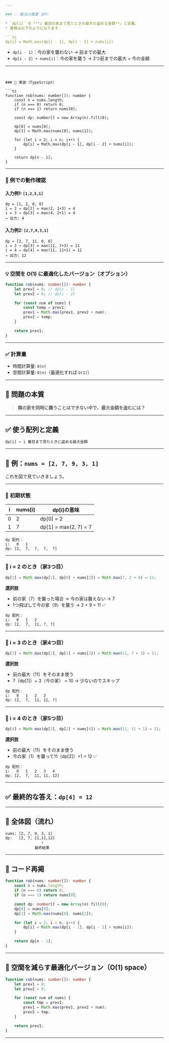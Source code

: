 ```yaml
---

### ✅ 解法の概要（DP）

* `dp[i]` を「**i 番目の家まで見たときの最大の盗める金額**」と定義。
* 遷移は以下のようになります：

```ts
dp[i] = Math.max(dp[i - 1], dp[i - 2] + nums[i])
```

* `dp[i - 1]`：今の家を襲わない → 前までの最大
* `dp[i - 2] + nums[i]`：今の家を襲う → 2つ前までの最大 + 今の金額

---
```


### 🧠 実装（TypeScript）

```ts
function rob(nums: number[]): number {
    const n = nums.length;
    if (n === 0) return 0;
    if (n === 1) return nums[0];

    const dp: number[] = new Array(n).fill(0);

    dp[0] = nums[0];
    dp[1] = Math.max(nums[0], nums[1]);

    for (let i = 2; i < n; i++) {
        dp[i] = Math.max(dp[i - 1], dp[i - 2] + nums[i]);
    }

    return dp[n - 1];
}
```

---

### 📝 例での動作確認

#### 入力例1: `[1,2,3,1]`

```
dp = [1, 2, 0, 0]
i = 2 → dp[2] = max(2, 1+3) = 4
i = 3 → dp[3] = max(4, 2+1) = 4
→ 出力: 4
```

#### 入力例2: `[2,7,9,3,1]`

```
dp = [2, 7, 11, 0, 0]
i = 3 → dp[3] = max(11, 7+3) = 11
i = 4 → dp[4] = max(11, 11+1) = 12
→ 出力: 12
```

---

### 💡 空間を O(1) に最適化したバージョン（オプション）

```ts
function rob(nums: number[]): number {
    let prev1 = 0; // dp[i - 1]
    let prev2 = 0; // dp[i - 2]

    for (const num of nums) {
        const temp = prev1;
        prev1 = Math.max(prev1, prev2 + num);
        prev2 = temp;
    }

    return prev1;
}
```

---

### ✅ 計算量

- 時間計算量: `O(n)`
- 空間計算量: `O(n)`（最適化すれば `O(1)`）

---

## 🧩 問題の本質

> **隣の家を同時に襲うことはできない中で、最大金額を盗むには？**

---

## ✅ 使う配列と定義

```ts
dp[i] = i 番目まで見たときに盗める最大金額
```

---

## 🧪 例：`nums = [2, 7, 9, 3, 1]`

これを図で見ていきましょう。

---

### 🧱 初期状態

| i   | nums\[i] | dp\[i]の意味           |
| --- | -------- | ---------------------- |
| 0   | 2        | dp\[0] = 2             |
| 1   | 7        | dp\[1] = max(2, 7) = 7 |

```
dp 配列：
i:   0   1
dp: [2,  7,  ?,  ?,  ?]
```

---

### 🔁 i = 2 のとき（家3つ目）

```ts
dp[2] = Math.max(dp[1], dp[0] + nums[2]) = Math.max(7, 2 + 9) = 11;
```

**選択肢**

- 前の家（7）を襲った場合 → 今の家は襲えない → 7
- 1つ飛ばして今の家（9）を襲う → 2 + 9 = 11 ✅

```
dp 配列：
i:   0   1   2
dp: [2,  7,  11, ?, ?]
```

---

### 🔁 i = 3 のとき（家4つ目）

```ts
dp[3] = Math.max(dp[2], dp[1] + nums[3]) = Math.max(11, 7 + 3) = 11;
```

**選択肢**

- 前の最大（11）をそのまま使う
- 7（dp\[1]）+ 3（今の家） = 10 → 少ないのでスキップ

```
dp 配列：
i:   0   1   2   3
dp: [2,  7,  11, 11, ?]
```

---

### 🔁 i = 4 のとき（家5つ目）

```ts
dp[4] = Math.max(dp[3], dp[2] + nums[4]) = Math.max(11, 11 + 1) = 12;
```

**選択肢**

- 前の最大（11）をそのまま使う
- 今の家（1）を襲って11（dp\[2]）+1 = 12 ✅

```
dp 配列：
i:   0   1   2   3   4
dp: [2,  7,  11, 11, 12]
```

---

## ✅ 最終的な答え：`dp[4] = 12`

---

## 🔁 全体図（流れ）

```
nums: [2, 7, 9, 3, 1]
dp:   [2, 7, 11,11,12]
                ↑
             最終結果
```

---

## 🧠 コード再掲

```ts
function rob(nums: number[]): number {
    const n = nums.length;
    if (n === 0) return 0;
    if (n === 1) return nums[0];

    const dp: number[] = new Array(n).fill(0);
    dp[0] = nums[0];
    dp[1] = Math.max(nums[0], nums[1]);

    for (let i = 2; i < n; i++) {
        dp[i] = Math.max(dp[i - 1], dp[i - 2] + nums[i]);
    }

    return dp[n - 1];
}
```

---

## 🔧 空間を減らす最適化バージョン（O(1) space）

```ts
function rob(nums: number[]): number {
    let prev1 = 0;
    let prev2 = 0;

    for (const num of nums) {
        const tmp = prev1;
        prev1 = Math.max(prev1, prev2 + num);
        prev2 = tmp;
    }

    return prev1;
}
```

---
